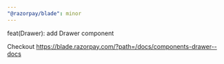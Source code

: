 ```yaml
---
"@razorpay/blade": minor
---
```


feat(Drawer): add Drawer component

Checkout https://blade.razorpay.com/?path=/docs/components-drawer--docs
